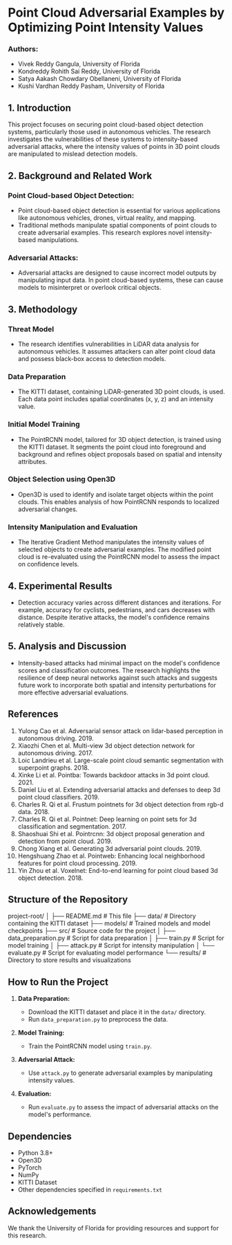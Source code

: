 # Point Cloud Adversarial Examples by Optimizing Point Intensity Values

### Authors:
- Vivek Reddy Gangula, University of Florida
- Kondreddy Rohith Sai Reddy, University of Florida
- Satya Aakash Chowdary Obellaneni, University of Florida
- Kushi Vardhan Reddy Pasham, University of Florida

## 1. Introduction
This project focuses on securing point cloud-based object detection systems, particularly those used in autonomous vehicles. The research investigates the vulnerabilities of these systems to intensity-based adversarial attacks, where the intensity values of points in 3D point clouds are manipulated to mislead detection models.

## 2. Background and Related Work
### Point Cloud-based Object Detection:
- Point cloud-based object detection is essential for various applications like autonomous vehicles, drones, virtual reality, and mapping.
- Traditional methods manipulate spatial components of point clouds to create adversarial examples. This research explores novel intensity-based manipulations.

### Adversarial Attacks:
- Adversarial attacks are designed to cause incorrect model outputs by manipulating input data. In point cloud-based systems, these can cause models to misinterpret or overlook critical objects.

## 3. Methodology
### Threat Model
- The research identifies vulnerabilities in LiDAR data analysis for autonomous vehicles. It assumes attackers can alter point cloud data and possess black-box access to detection models.

### Data Preparation
- The KITTI dataset, containing LiDAR-generated 3D point clouds, is used. Each data point includes spatial coordinates (x, y, z) and an intensity value.

### Initial Model Training
- The PointRCNN model, tailored for 3D object detection, is trained using the KITTI dataset. It segments the point cloud into foreground and background and refines object proposals based on spatial and intensity attributes.

### Object Selection using Open3D
- Open3D is used to identify and isolate target objects within the point clouds. This enables analysis of how PointRCNN responds to localized adversarial changes.

### Intensity Manipulation and Evaluation
- The Iterative Gradient Method manipulates the intensity values of selected objects to create adversarial examples. The modified point cloud is re-evaluated using the PointRCNN model to assess the impact on confidence levels.

## 4. Experimental Results
- Detection accuracy varies across different distances and iterations. For example, accuracy for cyclists, pedestrians, and cars decreases with distance. Despite iterative attacks, the model's confidence remains relatively stable.

## 5. Analysis and Discussion
- Intensity-based attacks had minimal impact on the model's confidence scores and classification outcomes. The research highlights the resilience of deep neural networks against such attacks and suggests future work to incorporate both spatial and intensity perturbations for more effective adversarial evaluations.

## References
1. Yulong Cao et al. Adversarial sensor attack on lidar-based perception in autonomous driving. 2019.
2. Xiaozhi Chen et al. Multi-view 3d object detection network for autonomous driving. 2017.
3. Loic Landrieu et al. Large-scale point cloud semantic segmentation with superpoint graphs. 2018.
4. Xinke Li et al. Pointba: Towards backdoor attacks in 3d point cloud. 2021.
5. Daniel Liu et al. Extending adversarial attacks and defenses to deep 3d point cloud classifiers. 2019.
6. Charles R. Qi et al. Frustum pointnets for 3d object detection from rgb-d data. 2018.
7. Charles R. Qi et al. Pointnet: Deep learning on point sets for 3d classification and segmentation. 2017.
8. Shaoshuai Shi et al. Pointrcnn: 3d object proposal generation and detection from point cloud. 2019.
9. Chong Xiang et al. Generating 3d adversarial point clouds. 2019.
10. Hengshuang Zhao et al. Pointweb: Enhancing local neighborhood features for point cloud processing. 2019.
11. Yin Zhou et al. Voxelnet: End-to-end learning for point cloud based 3d object detection. 2018.

## Structure of the Repository
project-root/
│
├── README.md # This file
├── data/ # Directory containing the KITTI dataset
├── models/ # Trained models and model checkpoints
├── src/ # Source code for the project
│ ├── data_preparation.py # Script for data preparation
│ ├── train.py # Script for model training
│ ├── attack.py # Script for intensity manipulation
│ └── evaluate.py # Script for evaluating model performance
└── results/ # Directory to store results and visualizations


## How to Run the Project
1. **Data Preparation:**
   - Download the KITTI dataset and place it in the `data/` directory.
   - Run `data_preparation.py` to preprocess the data.

2. **Model Training:**
   - Train the PointRCNN model using `train.py`.

3. **Adversarial Attack:**
   - Use `attack.py` to generate adversarial examples by manipulating intensity values.

4. **Evaluation:**
   - Run `evaluate.py` to assess the impact of adversarial attacks on the model's performance.

## Dependencies
- Python 3.8+
- Open3D
- PyTorch
- NumPy
- KITTI Dataset
- Other dependencies specified in `requirements.txt`

## Acknowledgements
We thank the University of Florida for providing resources and support for this research.
